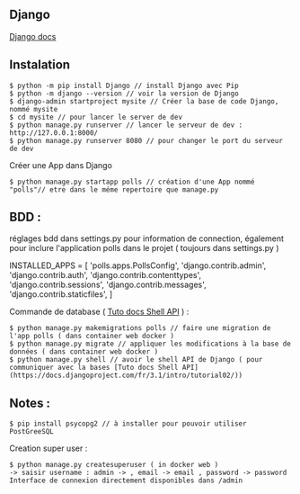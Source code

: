 ## Django

[Django  docs](https://docs.djangoproject.com/en/3.0/)

## Instalation



    $ python -m pip install Django // install Django avec Pip
    $ python -m django --version // voir la version de Django
    $ django-admin startproject mysite // Créer la base de code Django, nommé mysite
    $ cd mysite // pour lancer le server de dev
    $ python manage.py runserver // lancer le serveur de dev : http://127.0.0.1:8000/
    $ python manage.py runserver 8080 // pour changer le port du serveur de dev

Créer une App dans Django

    $ python manage.py startapp polls // création d'une App nommé "polls"// etre dans le méme repertoire que manage.py

## BDD :

réglages bdd dans settings.py pour information de connection,
également pour inclure l'application polls dans le projet ( toujours dans settings.py )

  INSTALLED_APPS = [
      'polls.apps.PollsConfig',
      'django.contrib.admin',
      'django.contrib.auth',
      'django.contrib.contenttypes',
      'django.contrib.sessions',
      'django.contrib.messages',
      'django.contrib.staticfiles',
  ]

Commande de database ( [Tuto docs Shell API](https://docs.djangoproject.com/fr/3.1/intro/tutorial02/) ) :

    $ python manage.py makemigrations polls // faire une migration de l'app polls ( dans container web docker )
    $ python manage.py migrate // appliquer les modifications à la base de données ( dans container web docker )
    $ python manage.py shell // avoir le shell API de Django ( pour communiquer avec la bases [Tuto docs Shell API](https://docs.djangoproject.com/fr/3.1/intro/tutorial02/))

## Notes :

    $ pip install psycopg2 // à installer pour pouvoir utiliser PostGreeSQL

Creation super user :


    $ python manage.py createsuperuser ( in docker web )
    -> saisir username : admin -> , email -> email , password -> password
    Interface de connexion directement disponibles dans /admin
